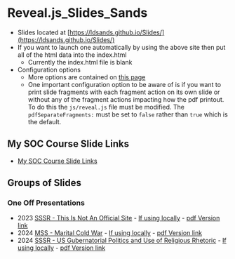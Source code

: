 # Reveal.js_Slides_Sands

<!-- link to this slide [here](https://github.com/ldsands/Slides/blob/master/SlideLinks.md) -->

- Slides located at [https://ldsands.github.io/Slides/](https://ldsands.github.io/Slides/)
- If you want to launch one automatically by using the above site then put all of the html data into the index.html
    - Currently the index.html file is blank
- Configuration options
    - More options are contained on [this page](https://github.com/hakimel/reveal.js)
    - One important configuration option to be aware of is if you want to print slide fragments with each fragment action on its own slide or without any of the fragment actions impacting how the pdf printout. To do this the `js/reveal.js` file must be modified. The `pdfSeparateFragments:` must be set to `false` rather than `true` which is the default.

## My SOC Course Slide Links

- [My SOC Course Slide Links](https://github.com/ldsands/Slides/blob/master/MySlides/SOCCourseSlideLinks.md)

## Groups of Slides

### One Off Presentations

<!-- 
- 2016 [SOC 5160 Research Presentation](https://ldsands.github.io/Slides/MySlides/OneOffPresentations/2016_12_Levi_Sands_5160_Res_Pres.html) - [If using locally](Slides/MySlides/OneOffPresentations/2016_12_Levi_Sands_5160_Res_Pres.html) - [pdf Version link](https://ldsands.github.io/Slides/MySlides/OneOffPresentations/2016_12_Levi_Sands_5160_Res_Pres.html?print-pdf)
- 2019 [Thesis Defense](https://ldsands.github.io/Slides/MySlides/OneOffPresentations/Levi_Sands_Thesis_Presentation.html) - [If using locally](Slides/MySlides/OneOffPresentations/Levi_Sands_Thesis_Presentation.html) - [pdf Version link](https://ldsands.github.io/Slides/MySlides/OneOffPresentations/Levi_Sands_Thesis_Presentation.html?print-pdf)
- 2020 [EPLS 6209 Research Presentation](https://ldsands.github.io/Slides/MySlides/OneOffPresentations/2020_05_Levi_Sands_EPLS_6209_Presentation.html) - [If using locally](Slides/MySlides/OneOffPresentations/2020_05_Levi_Sands_EPLS_6209_Presentation.html) - [pdf Version link](https://ldsands.github.io/Slides/MySlides/OneOffPresentations/2020_05_Levi_Sands_EPLS_6209_Presentation.html?print-pdf)
- 2020 [Getting Started with Reference Management Using Zotero](https://ldsands.github.io/Slides/MySlides/OneOffPresentations/2020_09_Levi_Sands_Ref_Man_Zotero.html) - [If using locally](Slides/MySlides/OneOffPresentations/2020_09_Levi_Sands_Ref_Man_Zotero.html) - [pdf Version link](https://ldsands.github.io/Slides/MySlides/OneOffPresentations/2020_09_Levi_Sands_Ref_Man_Zotero.html?print-pdf)
- 2021 [Getting Started with Reference Management Using Zotero](https://ldsands.github.io/Slides/MySlides/OneOffPresentations/2021_10_01_Levi_Sands_Ref_Man_Zotero.html) - [If using locally](Slides/MySlides/OneOffPresentations/2021_10_01_Levi_Sands_Ref_Man_Zotero.html) - [pdf Version link](https://ldsands.github.io/Slides/MySlides/OneOffPresentations/2021_10_01_Levi_Sands_Ref_Man_Zotero.html?print-pdf)
- 2022 [Getting Started with Reference Management Using Zotero](https://ldsands.github.io/Slides/MySlides/OneOffPresentations/2022_09_29_Levi_Sands_Ref_Man_Zotero.html) - [If using locally](Slides/MySlides/OneOffPresentations/2022_09_29_Levi_Sands_Ref_Man_Zotero.html) - [pdf Version link](https://ldsands.github.io/Slides/MySlides/OneOffPresentations/2022_09_29_Levi_Sands_Ref_Man_Zotero.html?print-pdf)
- 2023 [CRIM4440Sp2023 - Hagan Discussion](https://ldsands.github.io/Slides/MySlides/OneOffPresentations/2023_02_23_Levi_Sands_White_Collar_Crime_Hagan_Discussion.html) - [If using locally](Slides/MySlides/OneOffPresentations/2023_02_23_Levi_Sands_White_Collar_Crime_Hagan_Discussion.html) - [pdf Version link](https://ldsands.github.io/Slides/MySlides/OneOffPresentations/2023_02_23_Levi_Sands_White_Collar_Crime_Hagan_Discussion.html?print-pdf)
 -->
- 2023 [SSSR - This Is Not An Official Site](https://ldsands.github.io/Slides/MySlides/OneOffPresentations/2023_10_23_Levi_Sands_SSSR_This_Is_Not_An_Official_Site.html) - [If using locally](Slides/MySlides/OneOffPresentations/2023_10_23_Levi_Sands_SSSR_This_Is_Not_An_Official_Site.html) - [pdf Version link](https://ldsands.github.io/Slides/MySlides/OneOffPresentations/2023_10_23_Levi_Sands_SSSR_This_Is_Not_An_Official_Site.html?print-pdf)
- 2024 [MSS - Marital Cold War](https://ldsands.github.io/Slides/MySlides/OneOffPresentations/2024_04_05_Levi_Sands_MSS_Marital_Cold_War.html) - [If using locally](Slides/MySlides/OneOffPresentations/2024_04_05_Levi_Sands_MSS_Marital_Cold_War.html) - [pdf Version link](https://ldsands.github.io/Slides/MySlides/OneOffPresentations/2024_04_05_Levi_Sands_MSS_Marital_Cold_War.html?print-pdf)
- 2024 [SSSR - US Gubernatorial Politics and Use of Religious Rhetoric](https://ldsands.github.io/Slides/MySlides/OneOffPresentations/2024_10_20_Levi_Sands_SSSR_US_Gubernatorial_Politics_and_Use_of_Religious_Rhetoric.html) - [If using locally](Slides/MySlides/OneOffPresentations/2024_10_20_Levi_Sands_SSSR_US_Gubernatorial_Politics_and_Use_of_Religious_Rhetoric.html) - [pdf Version link](https://ldsands.github.io/Slides/MySlides/OneOffPresentations/2024_10_20_Levi_Sands_SSSR_US_Gubernatorial_Politics_and_Use_of_Religious_Rhetoric.html?print-pdf)

<!-- 
### SOC 6550 Environment and Society

- 2020 [Week 05 Lim and Tsutsui 2012](https://ldsands.github.io/Slides/MySlides/2020_01_SOC_6550_Environment_and_Society/WWeek_05_Lim_and_Tsutsui_2012_Levi_Sands.html) - [If using locally](Slides/MySlides/2020_01_SOC_6550_Environment_and_Society/WWeek_05_Lim_and_Tsutsui_2012_Levi_Sands.html) - [pdf Version link](https://ldsands.github.io/Slides/MySlides/2020_01_SOC_6550_Environment_and_Society/WWeek_05_Lim_and_Tsutsui_2012_Levi_Sands.html?print-pdf)
- 2020 [Week 07 Vasi et al. 2015](https://ldsands.github.io/Slides/MySlides/2020_01_SOC_6550_Environment_and_Society/Week_07_Vasi_et_al_2015_Levi_Sands.html) - [If using locally](Slides/MySlides/2020_01_SOC_6550_Environment_and_Society/Week_07_Vasi_et_al_2015_Levi_Sands.html) - [pdf Version link](https://ldsands.github.io/Slides/MySlides/2020_01_SOC_6550_Environment_and_Society/Week_07_Vasi_et_al_2015_Levi_Sands.html?print-pdf)
- 2020 [Week 11 Lee and Loundsbury 2015](https://ldsands.github.io/Slides/MySlides/2020_01_SOC_6550_Environment_and_Society/Week_11_Lee_and_Lounsbury_2015_Levi_Sands.html) - [If using locally](Slides/MySlides/2020_01_SOC_6550_Environment_and_Society/Week_11_Lee_and_Lounsbury_2015_Levi_Sands.html) - [pdf Version link](https://ldsands.github.io/Slides/MySlides/2020_01_SOC_6550_Environment_and_Society/Week_11_Lee_and_Lounsbury_2015_Levi_Sands.html?print-pdf)
- 2020 [Week 11 Etzion and Ferraro 2010](https://ldsands.github.io/Slides/MySlides/2020_01_SOC_6550_Environment_and_Society/Week_11_Etzion_and_Ferraro_2010_Levi_Sands.html) - [If using locally](Slides/MySlides/2020_01_SOC_6550_Environment_and_Society/Week_11_Etzion_and_Ferraro_2010_Levi_Sands.html) - [pdf Version link](https://ldsands.github.io/Slides/MySlides/2020_01_SOC_6550_Environment_and_Society/Week_11_Etzion_and_Ferraro_2010_Levi_Sands.html?print-pdf)
-->

<!--
### Poli Soc Comp Topics

#### 01 Theories of Power and the State

- [Theories of Power and the State](https://ldsands.github.io/Slides/MySlides/poli_soc_comp_topics/01_theories_of_power_and_the_state.html) - [If using locally](Slides//MySlides/poli_soc_comp_topics/01_theories_of_power_and_the_state.html) - [pdf Version link](https://ldsands.github.io/Slides//MySlides/poli_soc_comp_topics/01_theories_of_power_and_the_state.html?print-pdf)

#### 02 Political Culture

- [Political Culture](https://ldsands.github.io/Slides/MySlides/poli_soc_comp_topics/02_political_culture.html) - [If using locally](Slides//MySlides/poli_soc_comp_topics/02_political_culture.html) - [pdf Version link](https://ldsands.github.io/Slides//MySlides/poli_soc_comp_topics/02_political_culture.html?print-pdf)

#### 03 Political Economy

- [Political Economy](https://ldsands.github.io/Slides/MySlides/poli_soc_comp_topics/03_political_economy.html) - [If using locally](Slides//MySlides/poli_soc_comp_topics/03_political_economy.html) - [pdf Version link](https://ldsands.github.io/Slides//MySlides/poli_soc_comp_topics/03_political_economy.html?print-pdf)

#### 04 Social Relations (Race, Immigration, Family, etc.) and Policymaking

- [Social Relations (Race, Immigration, Family, etc.) and Policymaking](https://ldsands.github.io/Slides/MySlides/poli_soc_comp_topics/04_social_relations_race_immigration_family_etc_and_policymaking.html) - [If using locally](Slides//MySlides/poli_soc_comp_topics/04_social_relations_race_immigration_family_etc_and_policymaking.html) - [pdf Version link](https://ldsands.github.io/Slides//MySlides/poli_soc_comp_topics/04_social_relations_race_immigration_family_etc_and_policymaking.html?print-pdf)

#### 05 Political Participation and Voting

- [Political Participation and Voting](https://ldsands.github.io/Slides/MySlides/poli_soc_comp_topics/05_political_participation_and_voting.html) - [If using locally](Slides//MySlides/poli_soc_comp_topics/05_political_participation_and_voting.html) - [pdf Version link](https://ldsands.github.io/Slides//MySlides/poli_soc_comp_topics/05_political_participation_and_voting.html?print-pdf)

#### 06 Violence and Terrorism

- [Violence and Terrorism](https://ldsands.github.io/Slides/MySlides/poli_soc_comp_topics/06_violence_and_terrorism.html) - [If using locally](Slides//MySlides/poli_soc_comp_topics/06_violence_and_terrorism.html) - [pdf Version link](https://ldsands.github.io/Slides//MySlides/poli_soc_comp_topics/06_violence_and_terrorism.html?print-pdf)

#### 07 Localism, Globalization, and International Governance

- [Localism, Globalization, and International Governance](https://ldsands.github.io/Slides/MySlides/poli_soc_comp_topics/07_localism_globalization_and_international_governance.html) - [If using locally](Slides//MySlides/poli_soc_comp_topics/07_localism_globalization_and_international_governance.html) - [pdf Version link](https://ldsands.github.io/Slides//MySlides/poli_soc_comp_topics/07_localism_globalization_and_international_governance.html?print-pdf)

#### 08 Social Movements and Collective Behavior

- [Social Movements and Collective Behavior](https://ldsands.github.io/Slides/MySlides/poli_soc_comp_topics/08_social_movements_and_collective_behavior.html) - [If using locally](Slides//MySlides/poli_soc_comp_topics/08_social_movements_and_collective_behavior.html) - [pdf Version link](https://ldsands.github.io/Slides//MySlides/poli_soc_comp_topics/08_social_movements_and_collective_behavior.html?print-pdf)

#### 09 Authoritarianism and Democratization

- [Authoritarianism and Democratization](https://ldsands.github.io/Slides/MySlides/poli_soc_comp_topics/09_authoritarianism_and_democratization.html) - [If using locally](Slides//MySlides/poli_soc_comp_topics/09_authoritarianism_and_democratization.html) - [pdf Version link](https://ldsands.github.io/Slides//MySlides/poli_soc_comp_topics/09_authoritarianism_and_democratization.html?print-pdf)

#### 10 Social Capital and Civil Society

- [Social Capital and Civil Society](https://ldsands.github.io/Slides/MySlides/poli_soc_comp_topics/10_social_capital_and_civil_society.html) - [If using locally](Slides//MySlides/poli_soc_comp_topics/10_social_capital_and_civil_society.html) - [pdf Version link](https://ldsands.github.io/Slides//MySlides/poli_soc_comp_topics/10_social_capital_and_civil_society.html?print-pdf)
-->
